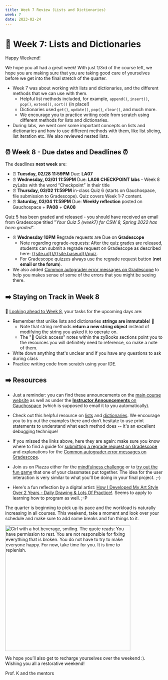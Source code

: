 ```yaml
---
title: Week 7 Review (Lists and Dictionaries)
week: 7
date: 2023-02-24
---
```


# 🎰 Week 7: Lists and Dictionaries

Happy Weekend! 

We hope you all had a great week! With just 1/3rd of the course left, we hope you are making sure that you are taking good care of yourselves before we get into the final stretch of the quarter.

 - Week 7 was about working with lists and dictionaries, and the different methods that we can use with them.
    - Helpful list methods included, for example, `append()`, `insert()`, `pop()`, `extend()`, `sort()` (in place!) 
    - Dictionaries used `get()`, `update()`, `pop()`, `clear()`, and much more. 
    -  We encourage you to practice writing code from scratch using different methods for lists and dictionaries.
 - During labs, we went over some important concepts on lists and dictionaries and how to use different methods with them, like list slicing, list iteration etc. We also reviewed nested lists.

## ⏰ Week 8 - Due dates and Deadlines ⏰

The deadlines **next week** are:
* ⏰ **Tuesday, 02/28 11:59PM** Due: **LA07**
* ⏰ **Wednesday, 03/01 11:59PM** Due: **LA08 CHECKPOINT labs** - Week 8 zyLabs with the word “Checkpoint” in their title
* ⏰ **Thursday, 03/02 11:59PM** in-class Quiz 6 (starts on Gauchospace, file submission to Gradescope). Quiz covers Week 1-7 content.
* ⏰ **Saturday, 03/04 11:59PM** Due: **Weekly reflection** posted on Gauchospace + **PA08** + **CA08**

Quiz 5 has been graded and released - you should have received an email from Gradescope titled "_Your Quiz 5 (week7) for CSW 8, Spring 2022 has been graded_".
* ⏰ **Wednesday 10PM** Regrade requests are Due on **Gradescope**
    * Note regarding regrade-requests: After the quiz grades are released, students can submit a regrade request on Gradescope as described here: [{{site.url}}/{{site.baseurl}}/quiz]({{site.url}}/{{site.baseurl}}/quiz).
    * For Gradescope quizzes always use the regrade request button (**not email or the forum**).
* We also added [Common autograder error messages on Gradescope]({{site.url}}/{{site.baseurl}}/ref/debug/#common-autograder-error-messages-on-gradescope) to help you makes sense of some of the errors that you might be seeing there.


## ➡️    Staying on Track in Week 8

🔮 [Looking ahead to Week 8]({{site.url}}/{{site.baseurl}}/calendar#week-8), your tasks for the upcoming days are:
* Remember that unlike lists and dictionaries **strings are immutable**! 💎
    - Note that string methods **return a new string object** instead of modifying the string you asked it to operate on.
    - The "📎 Quick access" notes within the zyBooks sections point you to the resources you will definitely need to reference, so make a note of them.
* Write down anything that's unclear and if you have any questions to ask during class
* Practice writing code from scratch using your IDE.



## ➡️    Resources

* Just a reminder: you can find these announcements on the [main course website]({{site.url}}/{{site.baseurl}}/) as well as under the [**Instructor Announcements** on Gauchospace](https://gauchospace.ucsb.edu/courses/mod/forum/view.php?id=1014718) (which is supposed to email it to you automatically).

* Check out this helpful resource on [lists](https://www.w3schools.com/python/python_lists.asp) and [dictionaries](https://www.w3schools.com/python/python_dictionaries.asp). We encourage you to try out the examples there and don’t hesitate to use print statements to understand what each method does -- it's an excellent debugging technique!

* If you missed the links above, here they are again: make sure you know where to find a guide for [submitting a regrade request on Gradescope]({{site.url}}/{{site.baseurl}}/quiz) and explanations for the [Common autograder error messages on Gradescope]({{site.url}}/{{site.baseurl}}/ref/debug/#common-autograder-error-messages-on-gradescope).

* Join us on Piazza either for the [mindfulness challenge](https://piazza.com/class/l1ca0xuimie3f9?cid=243) or to [try out the fun game](https://piazza.com/class/l1ca0xuimie3f9?cid=276) that one of your classmates put together. The idea for the user interaction is very similar to what you'll be doing in your final project. ;-)

* Here's a fun reflection by a digital artist: [How I Developed My Art Style Over 2 Years - Daily Drawing & Lots Of Practice!](https://youtu.be/DIaGLEIYYdo). Seems to apply to learning how to program as well. ;-P

The quarter is beginning to pick up its pace and the workload is naturally increasing in all courses. This weekend, take a moment and look over your schedule and make sure to add some breaks and fun things to it.

<a href="https://tinybuddha.com/fun-and-inspiring/you-have-permission-to-rest/"><img src="https://cdn.tinybuddha.com/wp-content/uploads/2022/01/Permission-to-rest--600x600.png" width="400" alt='Girl with a hot beverage, smiling. The quote reads: You have permission to rest. You are not responsible for fixing everything that is broken. You do not have to try to make everyone happy. For now, take time for you. It is time to replenish.' /></a>

<!--
<a href="https://tinybuddha.com/fun-and-inspiring/not-every-day-has-to-count/"><img src="https://cdn.tinybuddha.com/wp-content/uploads/2022/05/Has-to-count-600x600.png" alt='Girl walking in the rain. The quote reads: Just a reminder that not every day "has to count". Some days are just about making it to the next one. That counts too.' /></a>
-->

We hope you’ll also get to recharge yourselves over the weekend :). Wishing you all a restorative weekend!


Prof. K and the mentors
